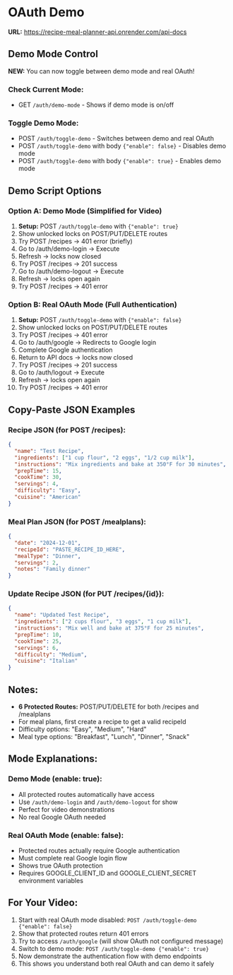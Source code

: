 ﻿# OAuth Demo

**URL:** https://recipe-meal-planner-api.onrender.com/api-docs

## Demo Mode Control

**NEW:** You can now toggle between demo mode and real OAuth!

### Check Current Mode:

- GET `/auth/demo-mode` - Shows if demo mode is on/off

### Toggle Demo Mode:

- POST `/auth/toggle-demo` - Switches between demo and real OAuth
- POST `/auth/toggle-demo` with body `{"enable": false}` - Disables demo mode
- POST `/auth/toggle-demo` with body `{"enable": true}` - Enables demo mode

## Demo Script Options

### Option A: Demo Mode (Simplified for Video)

1. **Setup:** POST `/auth/toggle-demo` with `{"enable": true}`
2. Show unlocked locks on POST/PUT/DELETE routes
3. Try POST /recipes -> 401 error (briefly)
4. Go to /auth/demo-login -> Execute
5. Refresh -> locks now closed
6. Try POST /recipes -> 201 success
7. Go to /auth/demo-logout -> Execute
8. Refresh -> locks open again
9. Try POST /recipes -> 401 error

### Option B: Real OAuth Mode (Full Authentication)

1. **Setup:** POST `/auth/toggle-demo` with `{"enable": false}`
2. Show unlocked locks on POST/PUT/DELETE routes
3. Try POST /recipes -> 401 error
4. Go to /auth/google -> Redirects to Google login
5. Complete Google authentication
6. Return to API docs -> locks now closed
7. Try POST /recipes -> 201 success
8. Go to /auth/logout -> Execute
9. Refresh -> locks open again
10. Try POST /recipes -> 401 error

## Copy-Paste JSON Examples

### Recipe JSON (for POST /recipes):

```json
{
  "name": "Test Recipe",
  "ingredients": ["1 cup flour", "2 eggs", "1/2 cup milk"],
  "instructions": "Mix ingredients and bake at 350°F for 30 minutes",
  "prepTime": 15,
  "cookTime": 30,
  "servings": 4,
  "difficulty": "Easy",
  "cuisine": "American"
}
```

### Meal Plan JSON (for POST /mealplans):

```json
{
  "date": "2024-12-01",
  "recipeId": "PASTE_RECIPE_ID_HERE",
  "mealType": "Dinner",
  "servings": 2,
  "notes": "Family dinner"
}
```

### Update Recipe JSON (for PUT /recipes/{id}):

```json
{
  "name": "Updated Test Recipe",
  "ingredients": ["2 cups flour", "3 eggs", "1 cup milk"],
  "instructions": "Mix well and bake at 375°F for 25 minutes",
  "prepTime": 10,
  "cookTime": 25,
  "servings": 6,
  "difficulty": "Medium",
  "cuisine": "Italian"
}
```

## Notes:

- **6 Protected Routes:** POST/PUT/DELETE for both /recipes and /mealplans
- For meal plans, first create a recipe to get a valid recipeId
- Difficulty options: "Easy", "Medium", "Hard"
- Meal type options: "Breakfast", "Lunch", "Dinner", "Snack"

## Mode Explanations:

### Demo Mode (enable: true):

- All protected routes automatically have access
- Use `/auth/demo-login` and `/auth/demo-logout` for show
- Perfect for video demonstrations
- No real Google OAuth needed

### Real OAuth Mode (enable: false):

- Protected routes actually require Google authentication
- Must complete real Google login flow
- Shows true OAuth protection
- Requires GOOGLE_CLIENT_ID and GOOGLE_CLIENT_SECRET environment variables

## For Your Video:

1. Start with real OAuth mode disabled: `POST /auth/toggle-demo {"enable": false}`
2. Show that protected routes return 401 errors
3. Try to access `/auth/google` (will show OAuth not configured message)
4. Switch to demo mode: `POST /auth/toggle-demo {"enable": true}`
5. Now demonstrate the authentication flow with demo endpoints
6. This shows you understand both real OAuth and can demo it safely
